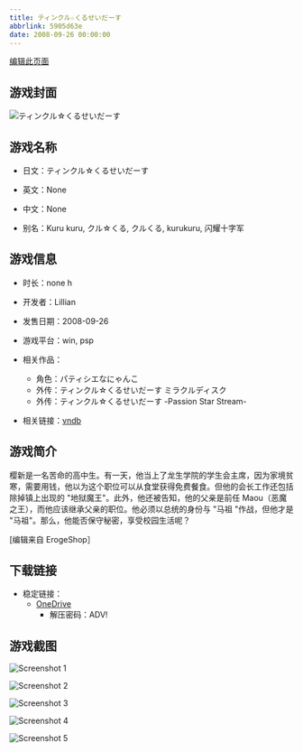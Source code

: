 ```yaml
---
title: ティンクル☆くるせいだーす
abbrlink: 5905d63e
date: 2008-09-26 00:00:00
---
```

[编辑此页面](https://github.com/ACG-3/ADV3-source/blob/main/source/_posts/games/%E3%83%86%E3%82%A3%E3%83%B3%E3%82%AF%E3%83%AB%E2%98%86%E3%81%8F%E3%82%8B%E3%81%9B%E3%81%84%E3%81%A0%E3%83%BC%E3%81%99.md)

## 游戏封面

![ティンクル☆くるせいだーす](https://pan.timero.xyz/onedrive/img_lib_001/%E3%83%86%E3%82%A3%E3%83%B3%E3%82%AF%E3%83%AB%E2%98%86%E3%81%8F%E3%82%8B%E3%81%9B%E3%81%84%E3%81%A0%E3%83%BC%E3%81%99_cover.avif)


## 游戏名称

- 日文：ティンクル☆くるせいだーす
- 英文：None
- 中文：None

- 别名：Kuru kuru, クル☆くる, クルくる, kurukuru, 闪耀十字军


## 游戏信息

- 时长：none h
- 开发者：Lillian
- 发售日期：2008-09-26
- 游戏平台：win, psp
- 相关作品：
   - 角色：パティシエなにゃんこ
   - 外传：ティンクル☆くるせいだーす ミラクルディスク
   - 外传：ティンクル☆くるせいだーす -Passion Star Stream-

- 相关链接：[vndb](https://vndb.org/v666)


## 游戏简介

樱新是一名苦命的高中生。有一天，他当上了龙生学院的学生会主席，因为家境贫寒，需要用钱，他以为这个职位可以从食堂获得免费餐食。但他的会长工作还包括除掉镇上出现的 "地狱魔王"。此外，他还被告知，他的父亲是前任 Maou（恶魔之王），而他应该继承父亲的职位。他必须以总统的身份与 "马祖 "作战，但他才是 "马祖"。那么，他能否保守秘密，享受校园生活呢？

[编辑来自 ErogeShop］


## 下载链接

- 稳定链接：
    - [OneDrive](https://pan.timero.xyz/onedrive/adv_lib_001/%E3%83%86%E3%82%A3%E3%83%B3%E3%82%AF%E3%83%AB%E2%98%86%E3%81%8F%E3%82%8B%E3%81%9B%E3%81%84%E3%81%A0%E3%83%BC%E3%81%99)
        - 解压密码：ADV!



## 游戏截图


![Screenshot 1](https://pan.timero.xyz/onedrive/img_lib_001/%E3%83%86%E3%82%A3%E3%83%B3%E3%82%AF%E3%83%AB%E2%98%86%E3%81%8F%E3%82%8B%E3%81%9B%E3%81%84%E3%81%A0%E3%83%BC%E3%81%99_Screenshot_1.avif)

![Screenshot 2](https://pan.timero.xyz/onedrive/img_lib_001/%E3%83%86%E3%82%A3%E3%83%B3%E3%82%AF%E3%83%AB%E2%98%86%E3%81%8F%E3%82%8B%E3%81%9B%E3%81%84%E3%81%A0%E3%83%BC%E3%81%99_Screenshot_2.avif)

![Screenshot 3](https://pan.timero.xyz/onedrive/img_lib_001/%E3%83%86%E3%82%A3%E3%83%B3%E3%82%AF%E3%83%AB%E2%98%86%E3%81%8F%E3%82%8B%E3%81%9B%E3%81%84%E3%81%A0%E3%83%BC%E3%81%99_Screenshot_3.avif)

![Screenshot 4](https://pan.timero.xyz/onedrive/img_lib_001/%E3%83%86%E3%82%A3%E3%83%B3%E3%82%AF%E3%83%AB%E2%98%86%E3%81%8F%E3%82%8B%E3%81%9B%E3%81%84%E3%81%A0%E3%83%BC%E3%81%99_Screenshot_4.avif)

![Screenshot 5](https://pan.timero.xyz/onedrive/img_lib_001/%E3%83%86%E3%82%A3%E3%83%B3%E3%82%AF%E3%83%AB%E2%98%86%E3%81%8F%E3%82%8B%E3%81%9B%E3%81%84%E3%81%A0%E3%83%BC%E3%81%99_Screenshot_5.avif)

